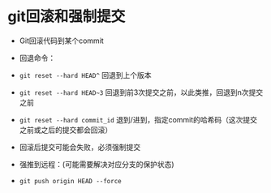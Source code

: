 # git回滚和强制提交

- Git回滚代码到某个commit

- 回退命令：

- `git reset --hard HEAD^` 回退到上个版本

- `git reset --hard HEAD~3` 回退到前3次提交之前，以此类推，回退到n次提交之前

- `git reset --hard commit_id` 退到/进到，指定commit的哈希码（这次提交之前或之后的提交都会回滚）

- 回滚后提交可能会失败，必须强制提交

- 强推到远程：(可能需要解决对应分支的保护状态)

- `git push origin HEAD --force`
